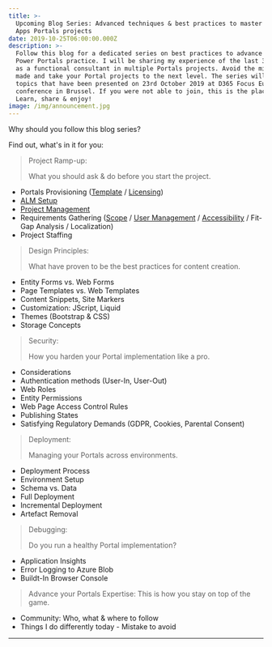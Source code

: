 ```yaml
---
title: >-
  Upcoming Blog Series: Advanced techniques & best practices to master Power
  Apps Portals projects
date: 2019-10-25T06:00:00.000Z
description: >-
  Follow this blog for a dedicated series on best practices to advance your
  Power Portals practice. I will be sharing my experience of the last 3+ years
  as a functional consultant in multiple Portals projects. Avoid the mistakes I
  made and take your Portal projects to the next level. The series will cover
  topics that have been presented on 23rd October 2019 at D365 Focus Europe
  conference in Brussel. If you were not able to join, this is the place to be.
  Learn, share & enjoy!
image: /img/announcement.jpg
---
```

Why should you follow this blog series? 

Find out, what's in it for you:

> Project Ramp-up:
>
> What you should ask & do before you start the project.

* Portals Provisioning ([Template](https://tinorabe.com/post/portals-provisioning-template-licensing-advanced-techniques-to-master-powerapps-portals/) / [Licensing](https://tinorabe.com/post/powerapps-portals-project-ramp-up-provisioning-licensing/))
* [ALM Setup](https://tinorabe.com/post/powerapps-portals-project-ramp-up-application-lifecycle-management-setup-alm/)
* [Project Management](https://tinorabe.com/post/powerapps-portals-project-ramp-up-project-management/)
* Requirements Gathering ([Scope](https://tinorabe.com/post/powerapps-portals-project-ramp-up-requirements-gathering/) / [User Management](https://tinorabe.com/post/powerapps-portals-project-ramp-up-requirements-gathering-user-management/) / [Accessibility](https://tinorabe.com/post/powerapps-portals-project-ramp-up-requirements-gathering-accessibility/) / Fit-Gap Analysis / Localization)
* Project Staffing

> Design Principles:
>
> What have proven to be the best practices for content creation.

* Entity Forms vs. Web Forms
* Page Templates vs. Web Templates
* Content Snippets, Site Markers
* Customization: JScript, Liquid
* Themes (Bootstrap & CSS)
* Storage Concepts

> Security:
>
> How you harden your Portal implementation like a pro.

* Considerations
* Authentication methods (User-In, User-Out)
* Web Roles
* Entity Permissions
* Web Page Access Control Rules
* Publishing States
* Satisfying Regulatory Demands (GDPR, Cookies, Parental Consent)

> Deployment:
>
> Managing your Portals across environments.

* Deployment Process
* Environment Setup 
* Schema vs. Data
* Full Deployment
* Incremental Deployment
* Artefact Removal

> Debugging:
>
> Do you run a healthy Portal implementation?

* Application Insights
* Error Logging to Azure Blob
* Buildt-In Browser Console

> Advance your Portals Expertise:
> This is how you stay on top of the game.

* Community: Who, what & where to follow
* Things I do differently today - Mistake to avoid 

- - -
